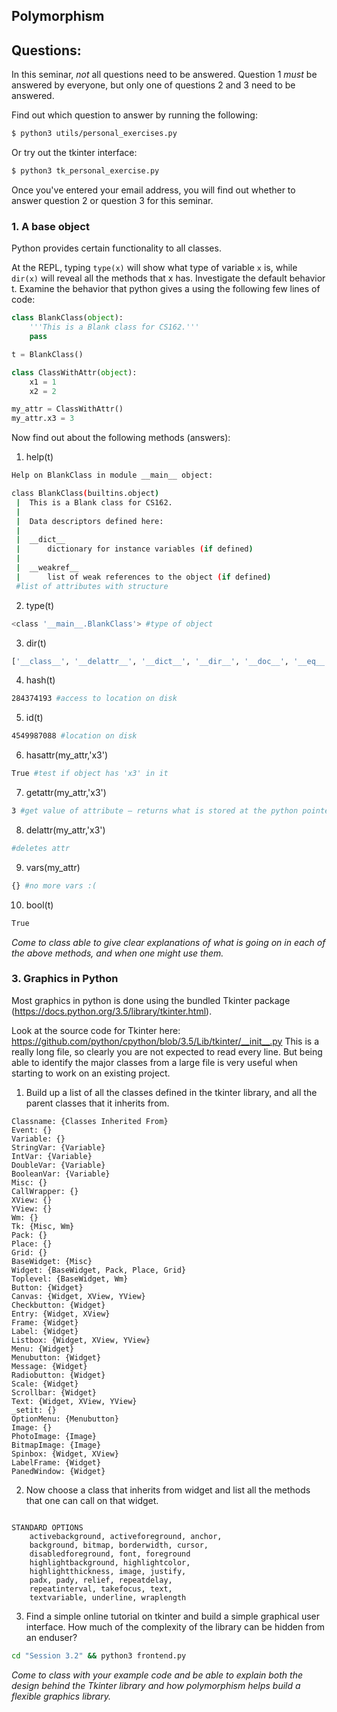 ## Polymorphism


## Questions:
In this seminar, *not* all questions need to be answered. Question 1 *must* be
answered by everyone, but only one of questions 2 and 3 need to be answered.

Find out which question to answer by running
the following:
```bash
$ python3 utils/personal_exercises.py
```

Or try out the tkinter interface:
```bash
$ python3 tk_personal_exercise.py
```

Once you've entered your email address, you will find out whether to answer
question 2 or question 3 for this seminar.

### 1. A base object
Python provides certain functionality to all classes.


At the REPL, typing `type(x)` will show what type of variable `x` is, while `dir(x)` will reveal all the methods that x has.  Investigate the default behavior t.  Examine the behavior that python gives a using the following few lines of code:

```python
class BlankClass(object):
    '''This is a Blank class for CS162.'''
    pass

t = BlankClass()

class ClassWithAttr(object):
    x1 = 1
    x2 = 2

my_attr = ClassWithAttr()
my_attr.x3 = 3
```

Now find out about the following methods (answers):
 1. help(t)

```bash
Help on BlankClass in module __main__ object:

class BlankClass(builtins.object)
 |  This is a Blank class for CS162.
 |  
 |  Data descriptors defined here:
 |  
 |  __dict__
 |      dictionary for instance variables (if defined)
 |  
 |  __weakref__
 |      list of weak references to the object (if defined)
 #list of attributes with structure
```

 2. type(t)

```bash
<class '__main__.BlankClass'> #type of object
```

 3. dir(t)

```bash
['__class__', '__delattr__', '__dict__', '__dir__', '__doc__', '__eq__', '__format__', '__ge__', '__getattribute__', '__gt__', '__hash__', '__init__', '__init_subclass__', '__le__', '__lt__', '__module__', '__ne__', '__new__', '__reduce__', '__reduce_ex__', '__repr__', '__setattr__', '__sizeof__', '__str__', '__subclasshook__', '__weakref__'] #object attributes
```

 4. hash(t)

```bash
284374193 #access to location on disk
```

 5. id(t)

```bash
4549987088 #location on disk
```

 6. hasattr(my_attr,'x3')

```bash
True #test if object has 'x3' in it
```

 7. getattr(my_attr,'x3')

```bash
3 #get value of attribute – returns what is stored at the python pointer
```

 8. delattr(my_attr,'x3')

```bash
#deletes attr
```

 9. vars(my_attr)

```bash
{} #no more vars :(
```

10. bool(t)

```bash
True
```

*Come to class able to give clear explanations of what is going on in each of
the above methods, and when one might use them.*

### 3. Graphics in Python
Most graphics in python is done using the bundled Tkinter package (https://docs.python.org/3.5/library/tkinter.html).  

Look at the source code for Tkinter here:
https://github.com/python/cpython/blob/3.5/Lib/tkinter/__init__.py
This is a really long file, so clearly you are not expected to
read every line.  But being able to identify the major classes from a large
file is very useful when starting to work on an existing project.

1. Build up a list of all the classes defined in the tkinter library, and all
the parent classes that it inherits from.

```text
Classname: {Classes Inherited From}
Event: {}
Variable: {}
StringVar: {Variable}
IntVar: {Variable}
DoubleVar: {Variable}
BooleanVar: {Variable}
Misc: {}
CallWrapper: {}
XView: {}
YView: {}
Wm: {}
Tk: {Misc, Wm}
Pack: {}
Place: {}
Grid: {}
BaseWidget: {Misc}
Widget: {BaseWidget, Pack, Place, Grid}
Toplevel: {BaseWidget, Wm}
Button: {Widget}
Canvas: {Widget, XView, YView}
Checkbutton: {Widget}
Entry: {Widget, XView}
Frame: {Widget}
Label: {Widget}
Listbox: {Widget, XView, YView}
Menu: {Widget}
Menubutton: {Widget}
Message: {Widget}
Radiobutton: {Widget}
Scale: {Widget}
Scrollbar: {Widget}
Text: {Widget, XView, YView}
_setit: {}
OptionMenu: {Menubutton}
Image: {}
PhotoImage: {Image}
BitmapImage: {Image}
Spinbox: {Widget, XView}
LabelFrame: {Widget}
PanedWindow: {Widget}
```

2. Now choose a class that inherits from widget and list all the methods that
one can call on that widget.

```text

STANDARD OPTIONS
    activebackground, activeforeground, anchor,
    background, bitmap, borderwidth, cursor,
    disabledforeground, font, foreground
    highlightbackground, highlightcolor,
    highlightthickness, image, justify,
    padx, pady, relief, repeatdelay,
    repeatinterval, takefocus, text,
    textvariable, underline, wraplength
```

3. Find a simple online tutorial on tkinter and build a simple graphical user
interface.  How much of the complexity of the library can be hidden from an
enduser?

```bash
cd "Session 3.2" && python3 frontend.py
```

*Come to class with your example code and be able to explain both the design behind the Tkinter library and how polymorphism helps build a flexible graphics library.*
